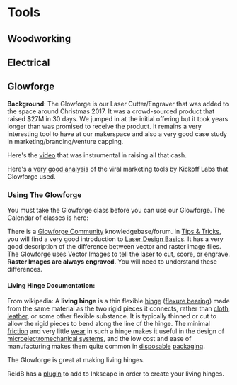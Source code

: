 # Tools

## Woodworking

## Electrical

## Glowforge

**Background**: The Glowforge is our Laser Cutter/Engraver that was added to the space around Christmas 2017. It was a crowd-sourced product that raised $27M in 30 days. We jumped in at the initial offering but it took years longer than was promised to receive the product. It remains a very interesting tool to have at our makerspace and also a very good case study in marketing/branding/venture capping.

Here's the [video](https://youtu.be/ysCaqh38JVQ) that was instrumental in raising all that cash.

Here's a[ very good analysis](https://kickofflabs.com/blog/biggest-30-day-crowdfunding-campaign-in-history/) of the viral marketing tools by Kickoff Labs that Glowforge used.

### Using The Glowforge

You must take the Glowforge class before you can use our Glowforge. The Calendar of classes is here:

There is a  [Glowforge Community](https://community.glowforge.com/) knowledgebase/forum. In [Tips & Tricks](https://community.glowforge.com/c/glowforge-tips-and-tricks), you will find a very good introduction to [Laser Design Basics](https://discourse-cdn-sjc1.com/business5/uploads/glowforge/original/3X/b/0/b00b9ad2a391e91fed09c640300d439421e832e1.pdf). It has a very good description of the difference between vector and raster image files. The Glowforge uses Vector Images to tell the laser to cut, score, or engrave. **Raster Images are always engraved**. You will need to understand these differences.

#### Living Hinge Documentation:

From wikipedia: A **living hinge** is a thin flexible [hinge](https://en.wikipedia.org/wiki/Hinge) \([flexure bearing](https://en.wikipedia.org/wiki/Flexure_bearing)\) made from the same material as the two rigid pieces it connects, rather than [cloth](https://en.wikipedia.org/wiki/Cloth), [leather](https://en.wikipedia.org/wiki/Leather), or some other flexible substance. It is typically thinned or cut to allow the rigid pieces to bend along the line of the hinge. The minimal [friction](https://en.wikipedia.org/wiki/Friction) and very little [wear](https://en.wikipedia.org/wiki/Wear) in such a hinge makes it useful in the design of [microelectromechanical systems](https://en.wikipedia.org/wiki/Microelectromechanical_systems), and the low cost and ease of manufacturing makes them quite common in [disposable](https://en.wikipedia.org/wiki/Disposable) [packaging](https://en.wikipedia.org/wiki/Packaging).

The Glowforge is great at making living hinges.

ReidB has a [plugin](http://www.reidb.net/LaserLivingHinges.html) to add to Inkscape in order to create your living hinges.







